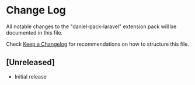 # Change Log

All notable changes to the "daniel-pack-laravel" extension pack will be documented in this file.

Check [Keep a Changelog](http://keepachangelog.com/) for recommendations on how to structure this file.

## [Unreleased]

- Initial release
